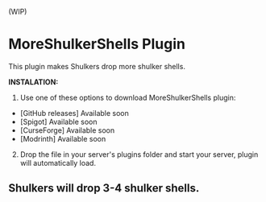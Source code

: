 (WIP)
# MoreShulkerShells Plugin
This plugin makes Shulkers drop more shulker shells.

**INSTALATION:**
1. Use one of these options to download MoreShulkerShells plugin:
- [GitHub releases] Available soon
- [Spigot] Available soon
- [CurseForge] Available soon
- [Modrinth] Available soon
2. Drop the file in your server's plugins folder and start your server, plugin will automatically load.

## Shulkers will drop 3-4 shulker shells.

